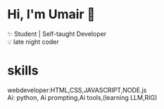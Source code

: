 # Hi, I'm Umair 👋

✨ Student | Self-taught Developer 
<br>
💡 late night coder

# skills
webdeveloper:HTML,CSS,JAVASCRIPT,NODE.js
<br>
Ai: python, Ai prompting,Ai tools,(learning LLM,RIG)
